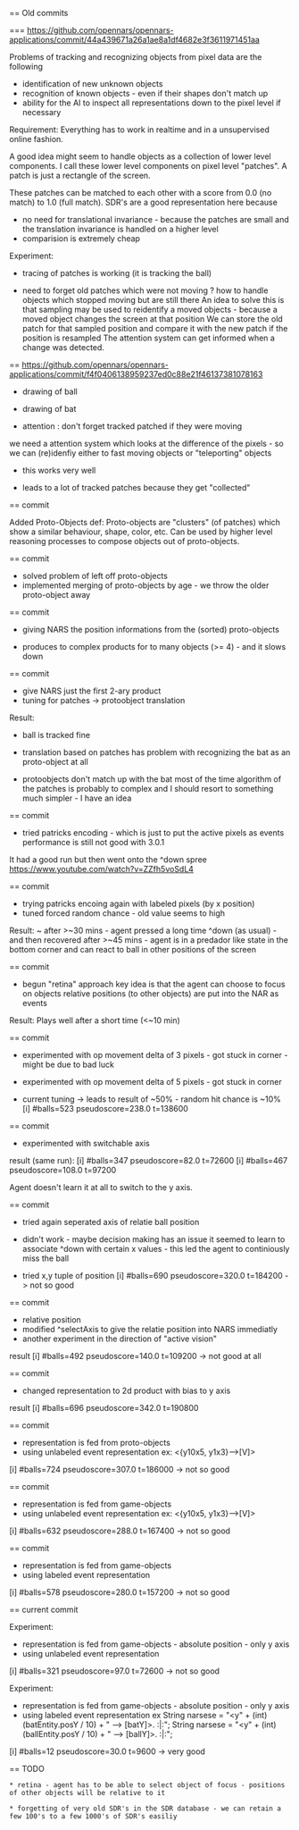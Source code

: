 == Old commits

=== https://github.com/opennars/opennars-applications/commit/44a439671a26a1ae8a1df4682e3f3611971451aa

Problems of tracking and recognizing objects from pixel data are the following
 * identification of new unknown objects
 * recognition of known objects - even if their shapes don't match up
 * ability for the AI to inspect all representations down to the pixel level if necessary

Requirement: Everything has to work in realtime and in a unsupervised online fashion.

A good idea might seem to handle objects as a collection of lower level components.
I call these lower level components on pixel level "patches".
A patch is just a rectangle of the screen.

These patches can be matched to each other with a score from 0.0 (no match) to 1.0 (full match).
SDR's are a good representation here because
* no need for translational invariance - because the patches are small and the translation invariance is handled on a higher level
* comparision is extremely cheap


Experiment:
+ tracing of patches is working (it is tracking the ball)
- need to forget old patches which were not moving
  ? how to handle objects which stopped moving but are still there
    An idea to solve this is that sampling may be used to reidentify a moved objects - because a moved object changes the screen at that position
    We can store the old patch for that sampled position and compare it with the new patch if the position is resampled
       The attention system can get informed when a change was detected.

== https://github.com/opennars/opennars-applications/commit/f4f0406138959237ed0c88e21f46137381078163

* drawing of ball
* drawing of bat

* attention : don't forget tracked patched if they were moving

we need a attention system which looks at the difference of the pixels - so we can (re)idenfiy either to fast moving objects or "teleporting" objects
+ this works very well
- leads to a lot of tracked patches because they get "collected"

== commit

Added Proto-Objects
def: Proto-objects are "clusters" (of patches) which show a similar behaviour, shape, color, etc.
Can be used by higher level reasoning processes to compose objects out of proto-objects.


== commit

* solved problem of left off proto-objects
* implemented merging of proto-objects by age - we throw the older proto-object away

== commit

* giving NARS the position informations from the (sorted) proto-objects
- produces to complex products for to many objects (>= 4) - and it slows down

== commit

* give NARS just the first 2-ary product
* tuning for patches -> protoobject translation

Result:
+ ball is tracked fine
- translation based on patches has problem with recognizing the bat as an proto-object at all


- protoobjects don't match up with the bat most of the time
  algorithm of the patches is probably to complex and I should resort to something much simpler - I have an idea

== commit

* tried patricks encoding - which is just to put the active pixels as events
  performance is still not good with 3.0.1

It had a good run but then went onto the ^down spree
https://www.youtube.com/watch?v=ZZfh5voSdL4

== commit

* trying patricks encoing again with labeled pixels (by x position)
* tuned forced random chance - old value seems to high

Result:
~ after >~30 mins - agent pressed a long time ^down (as usual) - and then recovered
  after >~45 mins - agent is in a predador like state in the bottom corner and can react to ball in other positions of the screen

== commit

* begun "retina" approach
  key idea is that the agent can choose to focus on objects
  relative positions (to other objects) are put into the NAR as events

Result:
Plays well after a short time (<~10 min)

== commit

* experimented with op movement delta of 3 pixels - got stuck in corner - might be due to bad luck
* experimented with op movement delta of 5 pixels - got stuck in corner

* current tuning
-> leads to result of ~50% - random hit chance is ~10%
[i] #balls=523 pseudoscore=238.0 t=138600

== commit

* experimented with switchable axis

result (same run):
[i] #balls=347 pseudoscore=82.0 t=72600
[i] #balls=467 pseudoscore=108.0 t=97200

Agent doesn't learn it at all to switch to the y axis.

== commit

* tried again seperated axis of relatie ball position
- didn't work - maybe decision making has an issue
  it seemed to learn to associate ^down with certain x values - this led the agent to continiously miss the ball


* tried x,y tuple of position
[i] #balls=690 pseudoscore=320.0 t=184200
-> not so good

== commit

* relative position
* modified ^selectAxis to give the relatie position into NARS immediatly
* another experiment in the direction of "active vision" 

result
[i] #balls=492 pseudoscore=140.0 t=109200
-> not good at all

== commit

* changed representation to 2d product with bias to y axis

result
[i] #balls=696 pseudoscore=342.0 t=190800

== commit

* representation is fed from proto-objects
* using unlabeled event representation
  ex: <{y10x5, y1x3}-->[V]>

[i] #balls=724 pseudoscore=307.0 t=186000
-> not so good

== commit

* representation is fed from game-objects
* using unlabeled event representation
  ex: <{y10x5, y1x3}-->[V]>

[i] #balls=632 pseudoscore=288.0 t=167400
-> not so good

== commit

* representation is fed from game-objects
* using labeled event representation

[i] #balls=578 pseudoscore=280.0 t=157200
-> not so good

== current commit

Experiment:

* representation is fed from game-objects - absolute position - only y axis
* using unlabeled event representation

[i] #balls=321 pseudoscore=97.0 t=72600
-> not so good

Experiment:

* representation is fed from game-objects - absolute position - only y axis
* using labeled event representation
  ex
  String narsese = "<y" + (int)(batEntity.posY / 10) + " --> [batY]>. :|:";
  String narsese = "<y" + (int)(ballEntity.posY / 10) + " --> [ballY]>. :|:";

[i] #balls=12 pseudoscore=30.0 t=9600
-> very good

== TODO

    * retina - agent has to be able to select object of focus - positions of other objects will be relative to it
    
    * forgetting of very old SDR's in the SDR database - we can retain a few 100's to a few 1000's of SDR's easiliy
